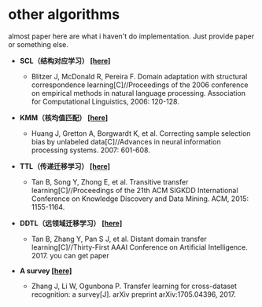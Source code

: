 # other algorithms

almost paper here are what i haven't do implementation. Just provide paper or something else.

- **SCL（结构对应学习） [[here]](https://dl.acm.org/citation.cfm?id=1610094)**
    - Blitzer J, McDonald R, Pereira F. Domain adaptation with structural correspondence learning[C]//Proceedings of the 2006 conference on empirical methods in natural language processing. Association for Computational Linguistics, 2006: 120-128.

- **KMM（核均值匹配） [[here]](https://dl.acm.org/citation.cfm?id=2976456.2976532)**
    - Huang J, Gretton A, Borgwardt K, et al. Correcting sample selection bias by unlabeled data[C]//Advances in neural information processing systems. 2007: 601-608.

- **TTL（传递迁移学习） [[here]](https://dl.acm.org/citation.cfm?id=2783295)**
    - Tan B, Song Y, Zhong E, et al. Transitive transfer learning[C]//Proceedings of the 21th ACM SIGKDD International Conference on Knowledge Discovery and Data Mining. ACM, 2015: 1155-1164.

- **DDTL（远领域迁移学习） [[here]](http://www.ntu.edu.sg/home/sinnopan/publications/[AAAI17]Distant%20Domain%20Transfer%20Learning.pdf)**
    - Tan B, Zhang Y, Pan S J, et al. Distant domain transfer learning[C]//Thirty-First AAAI Conference on Artificial Intelligence. 2017. you can get paper

- **A survey [[here]](https://arxiv.org/abs/1705.04396)**
    - Zhang J, Li W, Ogunbona P. Transfer learning for cross-dataset recognition: a survey[J]. arXiv preprint arXiv:1705.04396, 2017.
